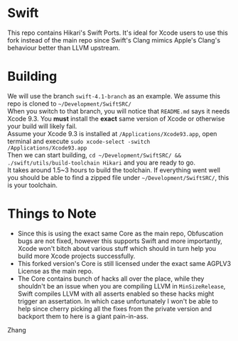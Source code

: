 # Swift
This repo contains Hikari's Swift Ports. It's ideal for Xcode users to use this fork instead of the main repo since Swift's Clang mimics Apple's Clang's behaviour better than LLVM upstream.
# Building
We will use the branch ``swift-4.1-branch`` as an example. We assume this repo is cloned to ``~/Development/SwiftSRC/``   
When you switch to that branch, you will notice that ``README.md`` says it needs Xcode 9.3. You **must** install the **exact** same version of Xcode or otherwise your build will likely fail.      
Assume your Xcode 9.3 is installed at ``/Applications/Xcode93.app``, open terminal and execute ``sudo xcode-select -switch /Applications/Xcode93.app``    
Then we can start building, ``cd ~/Development/SwiftSRC/ && ./swift/utils/build-toolchain Hikari`` and you are ready to go.   
It takes around 1.5~3 hours to build the toolchain. If everything went well you should be able to find a zipped file under ``~/Development/SwiftSRC/``, this is your toolchain. 

# Things to Note
- Since this is using the exact same Core as the main repo, Obfuscation bugs are not fixed, however this supports Swift and more importantly, Xcode won't bitch about various stuff which should in turn help you build more Xcode projects successfully.
- This forked version's Core is still licensed under the exact same AGPLV3 License as the main repo.
- The Core contains bunch of hacks all over the place, while they shouldn't be an issue when you are compiling LLVM in ``MinSizeRelease``, Swift compiles LLVM with all asserts enabled so these hacks might trigger an assertation. In which case unfortunately I won't be able to help since cherry picking all the fixes from the private version and backport them to here is a giant pain-in-ass.  


Zhang
